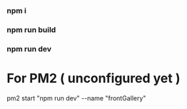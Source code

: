 ### npm i
### npm run build
### npm run dev


# For PM2 ( unconfigured yet ) 

pm2 start "npm run dev" --name "frontGallery"
